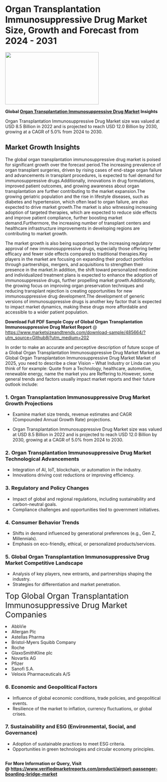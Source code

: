 <H1>Organ Transplantation Immunosuppressive Drug Market Size, Growth and Forecast from 2024 - 2031</H1><img class="aligncenter size-medium wp-image-584254" src="https://thirdeyenews.in/wp-content/uploads/2024/09/Global-Market-Research-300x168.jpeg" alt="" width="300" height="168" /><p><strong>Global&nbsp;<a href="https://www.marketsizeandtrends.com/download-sample/485664/?utm_source=Github8j?utm_medium=202">Organ Transplantation Immunosuppressive Drug Market</a> Insights</strong></p><p>Organ Transplantation Immunosuppressive Drug Market size was valued at USD 8.5 Billion in 2022 and is projected to reach USD 12.0 Billion by 2030, growing at a CAGR of 5.0% from 2024 to 2030.</p><p><h2>Market Growth Insights</h2> <p>The global organ transplantation immunosuppressive drug market is poised for significant growth over the forecast period.The increasing prevalence of organ transplant surgeries, driven by rising cases of end-stage organ failure and advancements in transplant procedures, is expected to fuel demand for immunosuppressive drugs.Additionally, innovations in drug formulations, improved patient outcomes, and growing awareness about organ transplantation are further contributing to the market expansion.The growing geriatric population and the rise in lifestyle diseases, such as diabetes and hypertension, which often lead to organ failure, are also expected to drive market growth.The market is also witnessing increasing adoption of targeted therapies, which are expected to reduce side effects and improve patient compliance, further boosting market demand.Furthermore, the increasing number of transplant centers and healthcare infrastructure improvements in developing regions are contributing to market growth.<br><strong></strong></p> <p>The market growth is also being supported by the increasing regulatory approval of new immunosuppressive drugs, especially those offering better efficacy and fewer side effects compared to traditional therapies.Key players in the market are focusing on expanding their product portfolios through partnerships, mergers, and acquisitions to strengthen their presence in the market.In addition, the shift toward personalized medicine and individualized treatment plans is expected to enhance the adoption of immunosuppressive drugs, further propelling market growth.Additionally, the growing focus on improving organ preservation techniques and reducing transplant rejection is creating opportunities for new immunosuppressive drug development.The development of generic versions of immunosuppressive drugs is another key factor that is expected to impact market dynamics, making these drugs more affordable and accessible to a wider patient population.<p><span class=""><strong>Download Full PDF Sample Copy of Global Organ Transplantation Immunosuppressive Drug Market Report</strong> @ <a href="https://www.marketsizeandtrends.com/download-sample/485664/?utm_source=Github8j?utm_medium=202" target="_blank">https://www.marketsizeandtrends.com/download-sample/485664/?utm_source=Github8j?utm_medium=202</a></span></p><p>In order to make an accurate and perceptive description of future scope of a Global&nbsp;Organ Transplantation Immunosuppressive Drug Market Market as Global&nbsp;Organ Transplantation Immunosuppressive Drug Market Market of 2025, you need to describe a clear Vision &ndash; What Industry or Linda can you think of for example: Quote from a Technology, healthcare, automotive, renewable energy, name the market you are Reffering to.However, some general trends and factors usually impact market reports and their future outlook include:</p><h3>1.&nbsp;<strong>Organ Transplantation Immunosuppressive Drug Market Growth Projections</strong></h3><ul><li>Examine market size trends, revenue estimates and CAGR (Compounded Annual Growth Rate) projections.</li><li><p>Organ Transplantation Immunosuppressive Drug Market size was valued at USD 8.5 Billion in 2022 and is projected to reach USD 12.0 Billion by 2030, growing at a CAGR of 5.0% from 2024 to 2030.</p></li></ul><h3>2.&nbsp;<strong>Organ Transplantation Immunosuppressive Drug Market Technological Advancements</strong></h3><ul><li>Integration of AI, IoT, blockchain, or automation in the industry.</li><li>Innovations driving cost reductions or improving efficiency.</li></ul><h3>3.&nbsp;<strong>Regulatory and Policy Changes</strong></h3><ul><li>Impact of global and regional regulations, including sustainability and carbon-neutral goals.</li><li>Compliance challenges and opportunities tied to government initiatives.</li></ul><h3>4.&nbsp;<strong>Consumer Behavior Trends</strong></h3><ul><li>Shifts in demand influenced by generational preferences (e.g., Gen Z, Millennials).</li><li>Emphasis on eco-friendly, ethical, or personalized products/services.</li></ul><h3>5.&nbsp;<strong>Global Organ Transplantation Immunosuppressive Drug Market Competitive Landscape</strong></h3><ul><li>Analysis of key players, new entrants, and partnerships shaping the industry.</li><li>Strategies for differentiation and market penetration.</li></ul><p data-pm-slice="1 1 []"><span style="color: inherit; font-family: inherit; font-size: 25px;">Top Global Organ Transplantation Immunosuppressive Drug Market Companies</span></p><div class="" data-test-id=""><p><li>AbbVie</li><li> Allergan Plc</li><li> Astellas Pharma</li><li> Bristol-Myers Squibb Company</li><li> Roche</li><li> GlaxoSmithKline plc</li><li> Novartis AG</li><li> Pfizer</li><li> Sanofi S.A.</li><li> Veloxis Pharmaceuticals A/S</li></p></div><h3>6.&nbsp;<strong>Economic and Geopolitical Factors</strong></h3><ul><li>Influence of global economic conditions, trade policies, and geopolitical events.</li><li>Resilience of the market to inflation, currency fluctuations, or global crises.</li></ul><h3>7.&nbsp;<strong>Sustainability and ESG (Environmental, Social, and Governance)</strong></h3><ul><li>Adoption of sustainable practices to meet ESG criteria.</li><li>Opportunities in green technologies and circular economy principles.</li></ul><h2><strong style="font-size: 14px;">For More Information or Query, Visit @&nbsp;</strong><a style="background-color: #ffffff; font-size: 14px;" href="https://www.marketsizeandtrends.com/report/organ-transplantation-immunosuppressive-drug-market/" target="_blank">https://www.verifiedmarketreports.com/product/airport-passenger-boarding-bridge-market</a></h2>